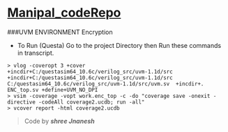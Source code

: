 # **[Manipal_codeRepo](https://github.com/shreejnanesh/Manipal_codeRepo)**

###UVM ENVIRONMENT Encryption

- To Run (Questa)
Go to the project Directory then Run these commands in transcript.

```
> vlog -coveropt 3 +cover +incdir+C:/questasim64_10.6c/verilog_src/uvm-1.1d/src +incdir+C:/questasim64_10.6c/verilog_src/uvm-1.1d/src C:/questasim64_10.6c/verilog_src/uvm-1.1d/src/uvm.sv  +incdir+. ENC_top.sv +define+UVM_NO_DPI
> vsim -coverage -vopt work.enc_top -c -do "coverage save -onexit -directive -codeAll coverage2.ucdb; run -all"
> vcover report -html coverage2.ucdb
```

>  Code by ***shree Jnanesh***